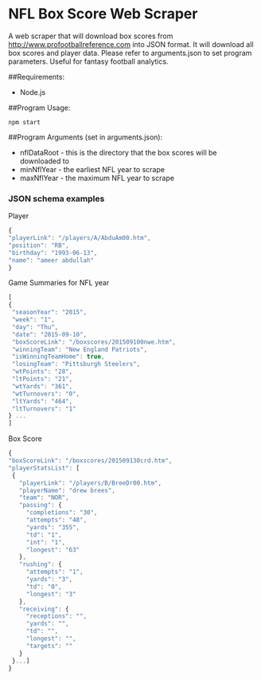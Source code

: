 NFL Box Score Web Scraper
================

A web scraper that will download box scores from http://www.profootballreference.com into JSON format. It will download all box scores and player data. Please refer to arguments.json to set program parameters. Useful for fantasy football analytics. 


##Requirements:
* Node.js

##Program Usage:
```
npm start
```

##Program Arguments (set in arguments.json):
* nflDataRoot - this is the directory that the box scores will be downloaded to
* minNflYear - the earliest NFL year to scrape
* maxNflYear - the maximum NFL year to scrape
 
### JSON schema examples
Player
   ```javascript
{
  "playerLink": "/players/A/AbduAm00.htm",
  "position": "RB",
  "birthday": "1993-06-13",
  "name": "ameer abdullah"
}
```
Game Summaries for NFL year
   ```javascript
[
  {
    "seasonYear": "2015",
    "week": "1",
    "day": "Thu",
    "date": "2015-09-10",
    "boxScoreLink": "/boxscores/201509100nwe.htm",
    "winningTeam": "New England Patriots",
    "isWinningTeamHome": true,
    "losingTeam": "Pittsburgh Steelers",
    "wtPoints": "28",
    "ltPoints": "21",
    "wtYards": "361",
    "wtTurnovers": "0",
    "ltYards": "464",
    "ltTurnovers": "1"
  } ...
]
```
Box Score
   ```javascript
{
  "boxScoreLink": "/boxscores/201509130crd.htm",
  "playerStatsList": [
    {
      "playerLink": "/players/B/BreeDr00.htm",
      "playerName": "drew brees",
      "team": "NOR",
      "passing": {
        "completions": "30",
        "attempts": "48",
        "yards": "355",
        "td": "1",
        "int": "1",
        "longest": "63"
      },
      "rushing": {
        "attempts": "1",
        "yards": "3",
        "td": "0",
        "longest": "3"
      },
      "receiving": {
        "receptions": "",
        "yards": "",
        "td": "",
        "longest": "",
        "targets": ""
      }
    }...]
}
```

##
